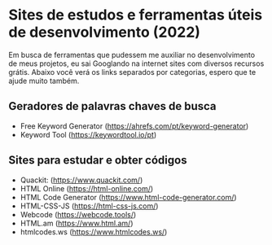 # Sites de estudos e ferramentas úteis de desenvolvimento (2022)

Em busca de ferramentas que pudessem me auxiliar no desenvolvimento de meus projetos, eu sai Googlando na internet sites com diversos recursos grátis. Abaixo você verá os links separados por categorias, espero que te ajude muito também.

## Geradores de palavras chaves de busca

- Free Keyword Generator (https://ahrefs.com/pt/keyword-generator)
- Keyword Tool (https://keywordtool.io/pt)

## Sites para estudar e obter códigos

- Quackit: (https://www.quackit.com/)
- HTML Online (https://html-online.com/)
- HTML Code Generator (https://www.html-code-generator.com/)
- HTML-CSS-JS (https://html-css-js.com/)
- Webcode (https://webcode.tools/)
- HTML.am (https://www.html.am/)
- htmlcodes.ws (https://www.htmlcodes.ws/)